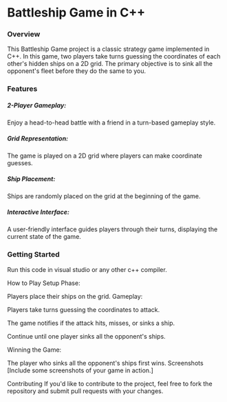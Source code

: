 <h1>Battleship Game in C++</h1>
<h3>Overview</h3>
This Battleship Game project is a classic strategy game implemented in C++. In this game, two players take turns guessing the coordinates of each other's hidden ships on a 2D grid. The primary objective is to sink all the opponent's fleet before they do the same to you.

<h3>Features</h3>
<h5>2-Player Gameplay:</h5> Enjoy a head-to-head battle with a friend in a turn-based gameplay style.

<h5>Grid Representation:</h5> The game is played on a 2D grid where players can make coordinate guesses.

<h5>Ship Placement:</h5> Ships are randomly placed on the grid at the beginning of the game.

<h5>Interactive Interface:</h5> A user-friendly interface guides players through their turns, displaying the current state of the game.

<h3>Getting Started</h3>
Run this code in visual studio or any other c++ compiler.

How to Play
Setup Phase:

Players place their ships on the grid.
Gameplay:

Players take turns guessing the coordinates to attack.

The game notifies if the attack hits, misses, or sinks a ship.

Continue until one player sinks all the opponent's ships.

Winning the Game:

The player who sinks all the opponent's ships first wins.
Screenshots
[Include some screenshots of your game in action.]

Contributing
If you'd like to contribute to the project, feel free to fork the repository and submit pull requests with your changes.

